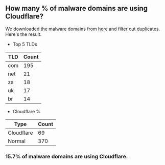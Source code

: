 ## How many % of malware domains are using Cloudflare?


We downloaded the malware domains from [here](https://urlhaus.abuse.ch) and filter out duplicates.
Here's the result.


[//]: # (start replacement)


- Top 5 TLDs

| TLD | Count |
| --- | --- |
| com | 195 |
| net | 21 |
| za | 18 |
| uk | 17 |
| br | 14 |


- Cloudflare %

| Type | Count |
| --- | --- |
| Cloudflare | 69 |
| Normal | 370 |


### 15.7% of malware domains are using Cloudflare.